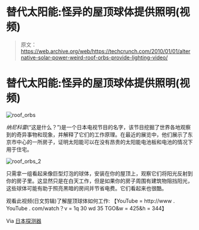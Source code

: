 # 替代太阳能:怪异的屋顶球体提供照明(视频)

> 原文：<https://web.archive.org/web/https://techcrunch.com/2010/01/01/alternative-solar-power-weird-roof-orbs-provide-lighting-video/>

# 替代太阳能:怪异的屋顶球体提供照明(视频)

![roof_orbs](img/0424dc6feb35ff3fed378db75f3182a6.png "roof_orbs")

*纳尼科雷*(“这是什么？”)是一个日本电视节目的名字，该节目挖掘了世界各地观察到的奇异事物和现象，并解释了它们的工作原理。在最近的展览中，他们展示了东京市中心的一所房子，证明太阳能可以在没有昂贵的太阳能电池板和电池的情况下用于住宅。

![roof_orbs_2](img/f4c4807dfa3a2de3e0e536fdbbee18e2.png "roof_orbs_2")

只需拿一组看起来像巨型灯泡的球体，安装在你的屋顶上，观察它们将阳光反射到你的房子里。这显然只是在白天工作，但是如果你的房子周围有建筑物阻挡阳光，这些球体可能有助于照亮黑暗的房间并节省电费。它们看起来也很酷。

观看此视频(日文剪辑)了解屋顶球体如何工作:
【YouTube = http://www . YouTube . com/watch？v = 1q 30 wd 35 TGO&w = 425&h = 344】

Via [日本探测器](https://web.archive.org/web/20230304005252/http://www.japanprobe.com/2009/12/31/roof-orbs-provide-free-lighting/)